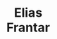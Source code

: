 ---
layout: page
title: <b>Elias</b> <br> Frantar 
description: IST Austria
img: assets/img/elias.jpeg
redirect: https://efrantar.github.io
importance: 3
category: speaker
---